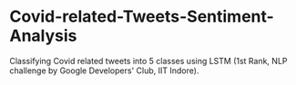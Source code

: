 # Covid-related-Tweets-Sentiment-Analysis
Classifying Covid related tweets into 5 classes using LSTM (1st Rank, NLP challenge by Google Developers' Club, IIT Indore).

